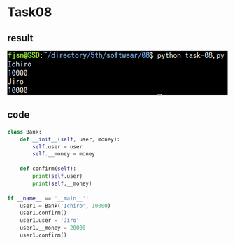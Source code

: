 # Task08

## result

![result](./task-08.png)

## code

```python:task-08.py
class Bank:
    def __init__(self, user, money):
        self.user = user
        self.__money = money

    def confirm(self):
        print(self.user)
        print(self.__money)

if __name__ == '__main__':
    user1 = Bank('Ichiro', 10000)
    user1.confirm()
    user1.user = 'Jiro'
    user1.__money = 20000
    user1.confirm()

```
